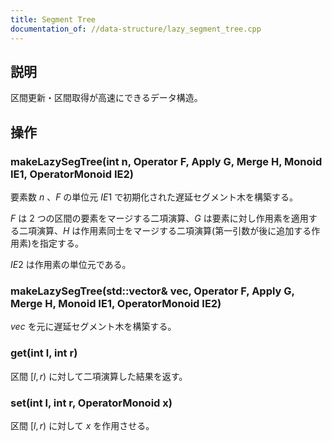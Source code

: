 ```yaml
---
title: Segment Tree
documentation_of: //data-structure/lazy_segment_tree.cpp
---
```


## 説明
区間更新・区間取得が高速にできるデータ構造。

## 操作
### makeLazySegTree(int n, Operator F, Apply G, Merge H, Monoid IE1, OperatorMonoid IE2)
要素数 $n$ 、$F$ の単位元 $IE1$ で初期化された遅延セグメント木を構築する。

$F$ は $2$ つの区間の要素をマージする二項演算、$G$ は要素に対し作用素を適用する二項演算、$H$ は作用素同士をマージする二項演算(第一引数が後に追加する作用素)を指定する。

$IE2$ は作用素の単位元である。
### makeLazySegTree(std::vector<Monoid>& vec, Operator F, Apply G, Merge H, Monoid IE1, OperatorMonoid IE2)
$vec$ を元に遅延セグメント木を構築する。
### get(int l, int r)
区間 $[l,r)$ に対して二項演算した結果を返す。
### set(int l, int r, OperatorMonoid x)
区間 $[l,r)$ に対して $x$ を作用させる。